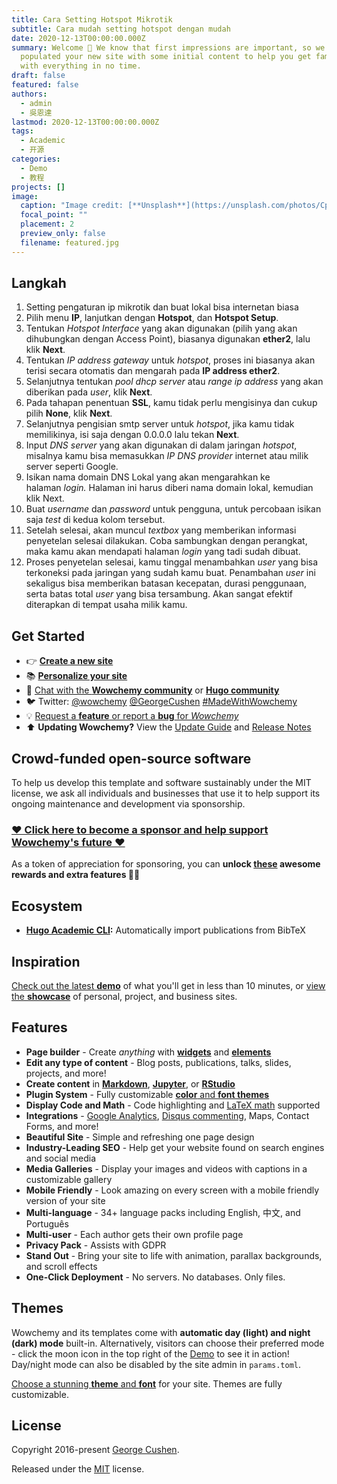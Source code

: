 ```yaml
---
title: Cara Setting Hotspot Mikrotik
subtitle: Cara mudah setting hotspot dengan mudah
date: 2020-12-13T00:00:00.000Z
summary: Welcome 👋 We know that first impressions are important, so we've
  populated your new site with some initial content to help you get familiar
  with everything in no time.
draft: false
featured: false
authors:
  - admin
  - 吳恩達
lastmod: 2020-12-13T00:00:00.000Z
tags:
  - Academic
  - 开源
categories:
  - Demo
  - 教程
projects: []
image:
  caption: "Image credit: [**Unsplash**](https://unsplash.com/photos/CpkOjOcXdUY)"
  focal_point: ""
  placement: 2
  preview_only: false
  filename: featured.jpg
---
```

## Langkah

1. Setting pengaturan ip mikrotik dan buat lokal bisa internetan biasa
2. Pilih menu **IP**, lanjutkan dengan **Hotspot**, dan **Hotspot Setup**.
3. Tentukan *Hotspot Interface* yang akan digunakan (pilih yang akan dihubungkan dengan Access Point), biasanya digunakan **ether2**, lalu klik **Next**.
4. Tentukan *IP address gateway* untuk *hotspot*, proses ini biasanya akan terisi secara otomatis dan mengarah pada **IP address ether2**.
5. Selanjutnya tentukan *pool dhcp server* atau *range ip address* yang akan diberikan pada *user*, klik **Next**.
6. Pada tahapan penentuan **SSL**, kamu tidak perlu mengisinya dan cukup pilih **None**, klik **Next**.
7. Selanjutnya pengisian smtp server untuk *hotspot*, jika kamu tidak memilikinya, isi saja dengan 0.0.0.0 lalu tekan **Next**.
8. Input *DNS server* yang akan digunakan di dalam jaringan *hotspot*, misalnya kamu bisa memasukkan *IP DNS* *provider* internet atau milik server seperti Google.
9. Isikan nama domain DNS Lokal yang akan mengarahkan ke halaman *login.* Halaman ini harus diberi nama domain lokal, kemudian klik Next.
10. Buat *username* dan *password* untuk pengguna, untuk percobaan isikan saja *test* di kedua kolom tersebut.
11. Setelah selesai, akan muncul *textbox* yang memberikan informasi penyetelan selesai dilakukan. Coba sambungkan dengan perangkat, maka kamu akan mendapati halaman *login* yang tadi sudah dibuat.
12. Proses penyetelan selesai, kamu tinggal menambahkan *user* yang bisa terkoneksi pada jaringan yang sudah kamu buat. Penambahan *user* ini sekaligus bisa memberikan batasan kecepatan, durasi penggunaan, serta batas total *user* yang bisa tersambung. Akan sangat efektif diterapkan di tempat usaha milik kamu.

<!--EndFragment-->

## Get Started

* 👉 **[Create a new site](https://wowchemy.com/templates/)**
* 📚 **[Personalize your site](https://wowchemy.com/docs/)**
* 💬 [Chat with the **Wowchemy community**](https://discord.gg/z8wNYzb) or **[Hugo community](https://discourse.gohugo.io)**
* 🐦 Twitter: [@wowchemy](https://twitter.com/wowchemy) [@GeorgeCushen](https://twitter.com/GeorgeCushen) [\#MadeWithWowchemy](https://twitter.com/search?q=(%23MadeWithWowchemy%20OR%20%23MadeWithAcademic)&src=typed_query)
* 💡 [Request a **feature** or report a **bug** for *Wowchemy*](https://github.com/wowchemy/wowchemy-hugo-modules/issues)
* ⬆️ **Updating Wowchemy?** View the [Update Guide](https://wowchemy.com/docs/guide/update/) and [Release Notes](https://wowchemy.com/updates/)

## Crowd-funded open-source software

To help us develop this template and software sustainably under the MIT license, we ask all individuals and businesses that use it to help support its ongoing maintenance and development via sponsorship.

### [❤️ Click here to become a sponsor and help support Wowchemy's future ❤️](https://wowchemy.com/plans/)

As a token of appreciation for sponsoring, you can **unlock [these](https://wowchemy.com/plans/) awesome rewards and extra features 🦄✨**

## Ecosystem

* **[Hugo Academic CLI](https://github.com/wowchemy/hugo-academic-cli):** Automatically import publications from BibTeX

## Inspiration

[Check out the latest **demo**](https://academic-demo.netlify.com/) of what you'll get in less than 10 minutes, or [view the **showcase**](https://wowchemy.com/user-stories/) of personal, project, and business sites.

## Features

* **Page builder** - Create *anything* with **[widgets](https://wowchemy.com/docs/page-builder/)** and **[elements](https://wowchemy.com/docs/writing-markdown-latex/)**
* **Edit any type of content** - Blog posts, publications, talks, slides, projects, and more!
* **Create content** in **[Markdown](https://wowchemy.com/docs/writing-markdown-latex/)**, **[Jupyter](https://wowchemy.com/docs/import/jupyter/)**, or **[RStudio](https://wowchemy.com/docs/install-locally/)**
* **Plugin System** - Fully customizable [**color** and **font themes**](https://wowchemy.com/docs/customization/)
* **Display Code and Math** - Code highlighting and [LaTeX math](https://en.wikibooks.org/wiki/LaTeX/Mathematics) supported
* **Integrations** - [Google Analytics](https://analytics.google.com), [Disqus commenting](https://disqus.com), Maps, Contact Forms, and more!
* **Beautiful Site** - Simple and refreshing one page design
* **Industry-Leading SEO** - Help get your website found on search engines and social media
* **Media Galleries** - Display your images and videos with captions in a customizable gallery
* **Mobile Friendly** - Look amazing on every screen with a mobile friendly version of your site
* **Multi-language** - 34+ language packs including English, 中文, and Português
* **Multi-user** - Each author gets their own profile page
* **Privacy Pack** - Assists with GDPR
* **Stand Out** - Bring your site to life with animation, parallax backgrounds, and scroll effects
* **One-Click Deployment** - No servers. No databases. Only files.

## Themes

Wowchemy and its templates come with **automatic day (light) and night (dark) mode** built-in. Alternatively, visitors can choose their preferred mode - click the moon icon in the top right of the [Demo](https://academic-demo.netlify.com/) to see it in action! Day/night mode can also be disabled by the site admin in `params.toml`.

[Choose a stunning **theme** and **font**](https://wowchemy.com/docs/customization) for your site. Themes are fully customizable.

## License

Copyright 2016-present [George Cushen](https://georgecushen.com).

Released under the [MIT](https://github.com/wowchemy/wowchemy-hugo-modules/blob/master/LICENSE.md) license.